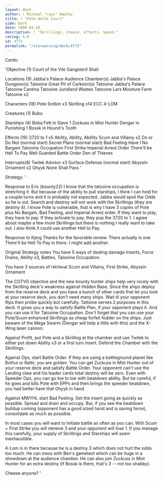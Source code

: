 ```yaml
---
layout: deck
author: ! Michael "rayc" Hawley
title: ! "Pote Holds Court"
side: Dark
date: 2000-03-28
description: ! "Skrillings, cheese, effects. Speed."
rating: 4.0
id: 4773
permalink: "/starwarsccg/deck/4773"
---
```

Cards: 

'Objective (1)
Court of the Vile Gangster/I Shall

Locations (9)
Jabba's Palace Audience Chamber(s)
Jabba's Palace Dungeon(s)
Tatooine Great Pit of Carkoon(s)
Tatooine Jabba's Palace
Tatooine Cantina
Tatooine Jundland Wastes
Tatooine Lars Moisture Farm
Tatooine x2

Characters (18)
Pote Snitkin x3
Skrilling x14
ECC 4-LOM

Creatures (1)
Bubo

Starships (4)
Boba Fett in Slave 1
Zuckuss in Mist Hunter
Dengar in Punishing 1
Bossk in Hound's Tooth

Effects (19)
3720 to 1 x5
Ability, Ability, Ablility
Scum and Villainy x2
Do or Do Not (normal start)
Secret Plans (normal start)
Bad Feeling Have I
No Bargain
Tatooine Occupation
First Strike
Imperial Arrest Order
There'll be Hell To Pay
Well Guarded
Battle Order
Den of Thieves

Interrupts(8)
Twilek Advisor x3
Surface Defense (normal start)
Abyssin Ornament x2
Ghyyk
None Shall Pass
'

Strategy: '

Response to Eric (bounty22)
I know that the tatooine occupation is stretching it. But because of the ability to pull starships, I think I can hold for a couple turns and it is probably not expected. Jabba would spoil the Odds so he is out. Search and destroy will not work with the Skrillings (they are destiny 4). I know Pote is vulnerable, that is why I have 3 copies of Pote plus No Bargain, Bad Feeling, and Imperial Arrest order. If they want to play, they have to pay. If they activate to pay, they pop the 3720 to 1. I agree about maybe a few more Skrillings but there is nothing I really want to take out. I also think it could use another Hell to Pay.

Response to Kjerg
Thanks for the favorable review. There actually is one There'll be Hell To Pay in there. I might add another.

Original Strategy notes
You have 5 ways of dealing damage Inserts, Force Drains, Ability x3, Battles, Tatooine Occupation.

You have 3 sources of retrieval Scum and Villainy, First Strike, Abyssin Ornament

The COTVG objective and the new bounty hunter ships help very nicely with the Skrilling deck's weakness against Hidden Base.  Since the ships deploy from the reserve deck and you have a bunch of other cards that let you look at your reserve deck, you don't need many ships. Wait til your opponent flips then probe quickly but carefully. Tattoine serves 2 purposes in this deck. It gives you a way to satisfy Battle Plan, if your opponent plays it. And you can use it for Tatooine Occupation. Don't forget that you can use your Pote/Scum enhanced Skrillings as cheap forfeit fodder on the ships. Just beware of the Mega Swarm (Dengar will help a little with this) and the X-Wing laser cannon.

Against Profit, put Pote and a Skrilling at the chamber and use Twilek to either put down Ability x3 or a first turn insert.  Defend the Chamber with the Skrillings.

Against  Ops, start Battle Order. If they are using a battleground planet like Bothui or Raltir, you are golden. You can get Zuckuss in Mist Hunter out of your reserve deck and satisfy Battle Order.	Your opponent can't use the Landing claw and his leader cards total destiny will be zero.  Even with Speeder Ops, you can go toe to toe with beatdown ability.  But be careful, if he goes and kills Pote with EPPs and then brings the speeder beatdown, you had better have that Ghyyk in hand.

Against MWYHL start Bad Feeling. Get the insert going as quickly as possible. Spread and drain and occupy. But, if you see the beatdown buildup coming (opponent has a good sized hand and is saving force), consolidate as much as possible.

In most cases you will want to Initiate battle as often as you can. With Scum + First Strike you will retreive 3 and your opponent will lose 1. If you manage this carefully, your supply of Skrillings and Starships will seem inexhaustible.

4-Lom is in there because he is a destiny 3 which does not hurt the odds too much. He can mess with Ben's gametext which can be huge in a showdown at the audience chamber.  He  can also join Zuckuss in Mist Hunter for an extra destiny (if Bossk is there, that's 3 -- not too shabby).

Cheese anyone?
'
